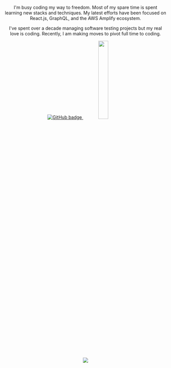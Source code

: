 <!-- ![Eddie Jaoude](https://user-images.githubusercontent.com/624760/97735079-c7f2d780-1ad1-11eb-84b6-52740912a1bc.jpg) -->

<p align="center">I'm busy coding my way to freedom. Most of my spare time is spent learning new stacks and techniques. My latest efforts have been focused on React.js, GraphQL, and the AWS Amplify ecosystem.</p>

<p align="center">I've spent over a decade managing software testing projects but my real love is coding. Recently, I am making moves to pivot full time to coding.</p>
</p>

<p align="center">
  <a href="https://github.com/coderite?tab=followers">
    <img src="https://img.shields.io/github/followers/coderite?label=Followers&logo=GitHub&style=for-the-badge" alt="GitHub badge" />
  </a>
  <img width="25%" src="https://s2.pluralsight.com/assessments/badges/javascript-224-08-2020@2x.png" />
</p>


<p align="center">
  <img src="https://www.codewars.com/users/coderite/badges/large" />
</p>

